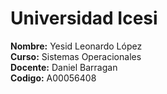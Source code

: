 # **Universidad Icesi**  
**Nombre:** Yesid Leonardo López  
**Curso:** Sistemas Operacionales  
**Docente:** Daniel Barragan  
**Codigo:** A00056408  

